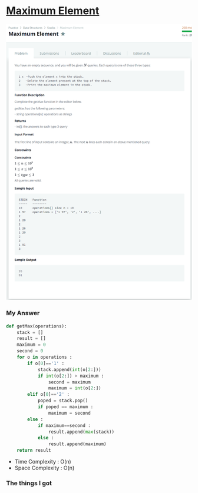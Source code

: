 # [Maximum Element](https://www.hackerrank.com/challenges/maximum-element/problem)

![image](Problem.png)



### My Answer

```python
def getMax(operations):
    stack = []
    result = []
    maximum = 0
    second = 0
    for o in operations : 
        if o[0]=='1' : 
            stack.append(int(o[2:]))
            if int(o[2:]) > maximum : 
                second = maximum
                maximum = int(o[2:])
        elif o[0]=='2' : 
            poped = stack.pop()
            if poped == maximum : 
                maximum = second
        else : 
            if maximum==second : 
                result.append(max(stack))
            else : 
                result.append(maximum)
    return result
```

* Time Complexity : O(n)
* Space Complexity : O(n)



### The things I got
